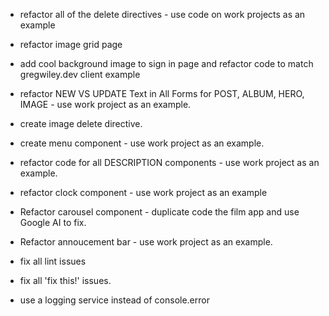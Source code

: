 - refactor all of the delete directives - use code on work projects as an example

- refactor image grid page

- add cool background image to sign in page and refactor code to match gregwiley.dev client example

- refactor NEW VS UPDATE Text in All Forms for POST, ALBUM, HERO, IMAGE - use work project as an example. 

- create image delete directive.

- create menu component - use work project as an example. 

- refactor code for all DESCRIPTION components - use work project as an example. 

- refactor clock component - use work project as an example

- Refactor carousel component - duplicate code the film app and use Google AI to fix. 

- Refactor annoucement bar - use work project as an example. 

- fix all lint issues

- fix all 'fix this!' issues. 

- use a logging service instead of console.error
